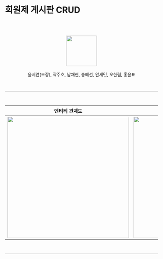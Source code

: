 # 회원제 게시판 CRUD
<br/><br/>
<div align="center">
  <p> <img src="https://github.com/febseo/backtest/assets/163242445/54b20436-6380-401f-a98b-745c9f44a296" width="100" height="100"> <br><br> 윤서연(조장), 곽주호, 남채현, 송혜선, 안세민, 오한림, 홍윤표 </p>
  <br><hr><br>
  
  엔티티 관계도 | 프로젝트 구조
  ---- | ---- |
  <img src="https://github.com/febseo/backtest/assets/163242445/61b1ca17-3139-43e8-894c-9980e8bc8d42" width="400" height="400"> | <img src="https://github.com/febseo/backtest/assets/163242445/2efc0e52-5fc2-41c6-90e1-d2afaac1bb46" width="400" height="400">

 <br><hr><br>




 
</div>


